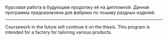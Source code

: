 Курсовая работа в будующем продолжу её на дипломной.
Данная программа предназначена для фабрики по пошиву раздных изделий.

----------------------------------------------------------------------

Coursework in the future will continue it on the thesis.
This program is intended for a factory for tailoring various products.